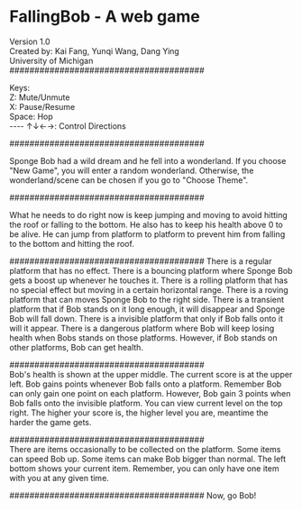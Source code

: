 # FallingBob - A web game     
Version 1.0     
Created by: Kai Fang, Yunqi Wang, Dang Ying     
University of Michigan     
#######################################

Keys:     
Z: Mute/Unmute     
X: Pause/Resume     
Space: Hop     
---- ↑↓←→: Control Directions     

#######################################

Sponge Bob had a wild dream and he fell into a wonderland.
If you choose "New Game", you will enter a random wonderland.
Otherwise, the wonderland/scene can be chosen if you go to "Choose Theme".

#######################################

What he needs to do right now is keep jumping and moving to avoid hitting the roof or falling to the bottom.
He also has to keep his health above 0 to be alive.
He can jump from platform to platform to prevent him from falling to the bottom and hitting the roof.

#######################################
There is a regular platform that has no effect.
There is a bouncing platform where Sponge Bob gets a boost up whenever he touches it.
There is a rolling platform that has no special effect but moving in a certain horizontal range.
There is a roving platform that can moves Sponge Bob to the right side.
There is a transient platform that if Bob stands on it long enough, it will disappear and Sponge Bob will fall down.
There is a invisible platform that only if Bob falls onto it will it appear.
There is a dangerous platform where Bob will keep losing health when Bobs stands on those platforms.
However, if Bob stands on other platforms, Bob can get health.
			
#######################################				
Bob's health is shown at the upper middle.
The current score is at the upper left. Bob gains points whenever Bob falls onto a platform. Remember Bob can only gain one point on each platform.
However, Bob gain 3 points when Bob falls onto the invisible platform.
You can view current level on the top right. The higher your score is, the higher level you are, meantime the harder the game gets.

#######################################				
There are items occasionally to be collected on the platform.
Some items can speed Bob up.
Some items can make Bob bigger than normal.
The left bottom shows your current item. Remember, you can only have one item with you at any given time.

#######################################
Now, go Bob!	
